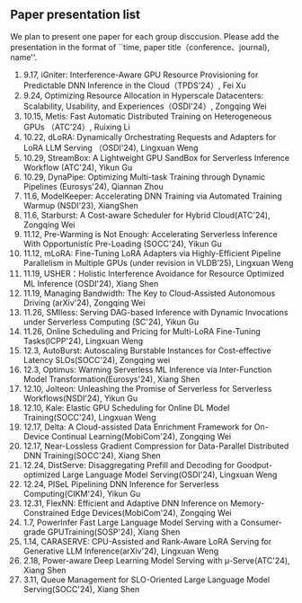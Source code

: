 ## Paper presentation list



We plan to present one paper for each group disccusion. Please add the presentation in the format of ``time, paper title（conference、journal), name''.

1) 9.17, iGniter: Interference-Aware GPU Resource Provisioning for Predictable DNN Inference in the Cloud（TPDS'24）, Fei Xu
2) 9.24, Optimizing Resource Allocation in Hyperscale Datacenters: Scalability, Usability, and Experiences（OSDI'24）, Zongqing Wei
3) 10.15, Metis: Fast Automatic Distributed Training on Heterogeneous GPUs （ATC’24）, Ruixing Li
4) 10.22, dLoRA: Dynamically Orchestrating Requests and Adapters for LoRA LLM Serving （OSDI'24), Lingxuan Weng
5) 10.29, StreamBox: A Lightweight GPU SandBox for Serverless Inference Workflow (ATC'24), Yikun Gu
6) 10.29, DynaPipe: Optimizing Multi-task Training through Dynamic Pipelines (Eurosys'24), Qiannan Zhou
7) 11.6, ModelKeeper: Accelerating DNN Training via Automated Training Warmup (NSDI'23), XiangShen
8) 11.6, Starburst: A Cost-aware Scheduler for Hybrid Cloud(ATC'24), Zongqing Wei
9) 11.12, Pre-Warming is Not Enough: Accelerating Serverless Inference With Opportunistic Pre-Loading (SOCC'24), Yikun Gu
10) 11.12, mLoRA: Fine-Tuning LoRA Adapters via Highly-Efficient Pipeline Parallelism in Multiple GPUs (under revision in VLDB’25), Lingxuan Weng
11) 11.19, USHER：Holistic Interference Avoidance for Resource Optimized ML Inference (OSDI'24), Xiang Shen
12) 11.19, Managing Bandwidth: The Key to Cloud-Assisted Autonomous Driving (arXiv'24), Zongqing Wei
13) 11.26, SMIless: Serving DAG-based Inference with Dynamic Invocations under Serverless Computing (SC'24), Yikun Gu
14) 11.26, Online Scheduling and Pricing for Multi-LoRA Fine-Tuning Tasks(ICPP'24), Lingxuan Weng
15) 12.3, AutoBurst: Autoscaling Burstable Instances for Cost-effective Latency SLOs(SOCC'24), Zongqing wei
16) 12.3, Optimus: Warming Serverless ML Inference via Inter-Function Model Transformation(Eurosys'24), Xiang Shen
17) 12.10, Jolteon: Unleashing the Promise of Serverless for Serverless Workflows(NSDI'24), Yikun Gu
18) 12.10, Kale: Elastic GPU Scheduling for Online DL Model Training(SOCC'24), Lingxuan Weng
19) 12.17, Delta: A Cloud-assisted Data Enrichment Framework for On-Device Continual Learning(MobiCom'24), Zongqing Wei
20) 12.17, Near-Lossless Gradient Compression for Data-Parallel Distributed DNN Training(SOCC'24), Xiang Shen
21) 12.24, DistServe: Disaggregating Prefill and Decoding for Goodput-optimized  Large Language Model Serving(OSDI'24), Lingxuan Weng
22) 12.24, PISeL Pipelining DNN Inference for Serverless Computing(CIKM'24), Yikun Gu
23) 12.31, FlexNN: Efficient and Adaptive DNN Inference on Memory-Constrained Edge Devices(MobiCom'24), Zongqing Wei
24) 1.7, PowerInfer Fast Large Language Model Serving with a Consumer-grade GPUTraining(SOSP'24), Xiang Shen
25) 1.14, CARASERVE: CPU-Assisted and Rank-Aware LoRA Serving for Generative LLM Inference(arXiv'24), Lingxuan Weng
26) 2.18, Power-aware Deep Learning Model Serving with μ-Serve(ATC'24), Xiang Shen
27) 3.11, Queue Management for SLO-Oriented Large Language Model Serving(SOCC'24), Xiang Shen


